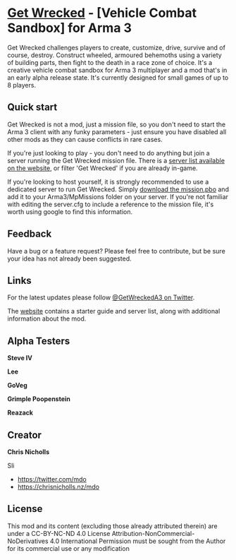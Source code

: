 # [Get Wrecked](http://getwrecked.info) - [Vehicle Combat Sandbox] for Arma 3

Get Wrecked challenges players to create, customize, drive, survive and of course, destroy. Construct wheeled, armoured behemoths using a variety of building parts, then fight to the death in a race zone of choice. It's a creative vehicle combat sandbox for Arma 3 multiplayer and a mod that's in an early alpha release state. It's currently designed for small games of up to 8 players.


## Quick start

Get Wrecked is not a mod, just a mission file, so you don't need to start the Arma 3 client with any funky parameters - just ensure you have disabled all other mods as they can cause conflicts in rare cases.

If you're just looking to play - you don't need to do anything but join a server running the Get Wrecked mission file. There is a [server list available on the website](http://getwrecked.info#play), or filter 'Get Wrecked' if you are already in-game.

If you're looking to host yourself, it is strongly recommended to use a dedicated server to run Get Wrecked. Simply  [download the mission.pbo](http://getwrecked.info#download) and add it to your Arma3/MpMissions folder on your server. If you're not familiar with editing the server.cfg to include a reference to the mission file, it's worth using google to find this information.


## Feedback

Have a bug or a feature request? Please feel free to contribute, but be sure your idea has not already been suggested.


## Links

For the latest updates please follow [@GetWreckedA3 on Twitter](https://twitter.com/getwreckeda3).

The [website](http://getwrecked.info) contains a starter guide and server list, along with additional information about the mod.


## Alpha Testers

**Steve IV**

**Lee**

**GoVeg**

**Grimple Poopenstein**

**Reazack**

## Creator

**Chris Nicholls**

Sli

- <https://twitter.com/mdo>
- <https://chrisnicholls.nz/mdo>

## License

This mod and its content (excluding those already attributed therein) are under a CC-BY-NC-ND 4.0 License Attribution-NonCommercial-NoDerivatives 4.0 International
Permission must be sought from the Author for its commercial use or any modification